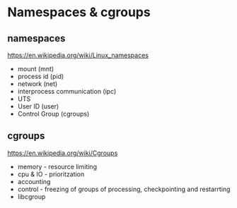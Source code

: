 # Namespaces & cgroups

## namespaces

https://en.wikipedia.org/wiki/Linux_namespaces

- mount (mnt)
- process id (pid)
- network (net)
- interprocess communication (ipc)
- UTS
- User ID (user)
- Control Group (cgroups)

## cgroups

https://en.wikipedia.org/wiki/Cgroups

- memory - resource limiting
- cpu & IO - prioritzation
- accounting 
- control - freezing of groups of processing, checkpointing and restarrting
- libcgroup
